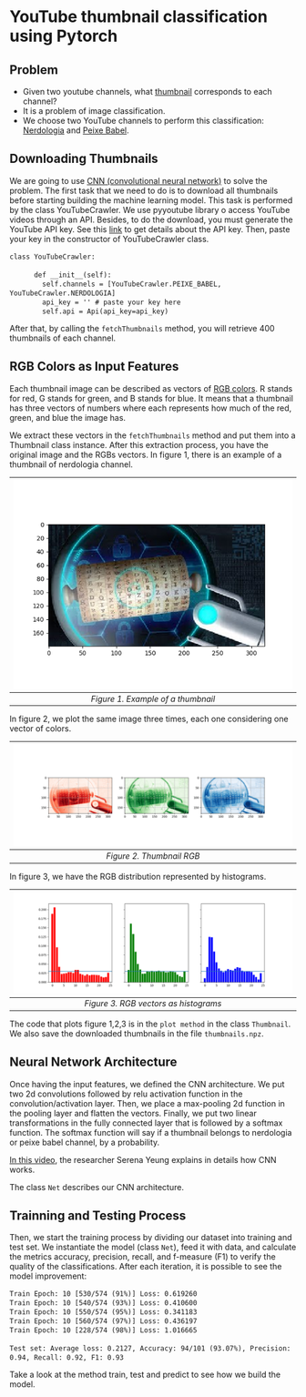 # YouTube thumbnail classification using Pytorch

## Problem
- Given two youtube channels, what [thumbnail](https://www.quora.com/What-is-a-YouTube-thumbnail) corresponds to each channel?
- It is a problem of image classification. 
- We choose two YouTube channels to perform this classification: [Nerdologia](https://www.youtube.com/user/nerdologia) and [Peixe Babel](https://www.youtube.com/user/CanalPeixeBabel).


## Downloading Thumbnails 
We are going to use [CNN (convolutional neural network)](https://en.wikipedia.org/wiki/Convolutional_neural_network) to solve the problem.
The first task that we need to do is to download all thumbnails before starting building the machine learning model.
This task is performed by the class YouTubeCrawler. We use pyyoutube library o access YouTube videos through an API.
Besides, to do the download, you must generate the YouTube API key. See this [link](https://console.developers.google.com/apis/credentials) to get details about the API key.
Then, paste your key in the constructor of YouTubeCrawler class.
````
class YouTubeCrawler:

      def __init__(self):
        self.channels = [YouTubeCrawler.PEIXE_BABEL, YouTubeCrawler.NERDOLOGIA]
        api_key = '' # paste your key here
        self.api = Api(api_key=api_key)

````

After that,  by calling the `fetchThumbnails` method, you will retrieve 400 thumbnails of each channel.

## RGB Colors as Input Features

Each thumbnail image can be described as vectors of [RGB colors](https://en.wikipedia.org/wiki/RGB_color_model).
R stands for red, G stands for green, and B stands for blue.
It means that a thumbnail has three vectors of numbers where each represents how much of the red, green, and blue the image has. 

We extract these vectors in the `fetchThumbnails` method and put them into a Thumbnail class instance. 
After this extraction process, you have the original image and the RGBs vectors.
In figure 1, there is an example of a thumbnail of nerdologia channel. 



| ![Example of Nerdologia Thumbnail](./fig/nerdologia_original.png) | 
|:--:| 
| *Figure 1. Example of a thumbnail* |
 



In figure 2, we plot the same image three times, each one considering one vector of colors.

| ![Example of Nerdologia Thumbnail RGB](./fig/nerdologia_rgb.png) | 
|:--:| 
| *Figure 2. Thumbnail RGB* |

In figure 3, we have the RGB distribution represented by histograms.


| ![Example of Nerdologia Thumbnail RGB](./fig/nerdologia_rgb_hist.png) | 
|:--:| 
| *Figure 3. RGB vectors as histograms* |

The code that plots figure 1,2,3 is in the `plot method` in the class `Thumbnail`.
We also save the downloaded thumbnails in the file `thumbnails.npz`.

## Neural Network Architecture

Once having the input features, we defined the CNN architecture.
We put two 2d convolutions followed by relu activation function in the convolution/activation layer.
Then, we place a max-pooling 2d function in the pooling layer and flatten the vectors.
Finally, we put two linear transformations in the fully connected layer that is followed by a softmax function.
The softmax function will say if a thumbnail belongs to nerdologia or peixe babel channel, by a probability.

[In this video](https://www.youtube.com/watch?v=bNb2fEVKeEo), the researcher Serena Yeung explains in details how CNN works.

The class `Net` describes our CNN architecture.

## Trainning and Testing Process

Then, we start the training process by dividing our dataset into training and test set. 
We instantiate the model (class `Net`), feed it with data, and calculate the metrics accuracy, precision, recall, and f-measure (F1) to verify the quality of the classifications.
After each iteration, it is possible to see the model improvement:

`````
Train Epoch: 10 [530/574 (91%)]	Loss: 0.619260
Train Epoch: 10 [540/574 (93%)]	Loss: 0.410600
Train Epoch: 10 [550/574 (95%)]	Loss: 0.341183
Train Epoch: 10 [560/574 (97%)]	Loss: 0.436197
Train Epoch: 10 [228/574 (98%)]	Loss: 1.016665

Test set: Average loss: 0.2127, Accuracy: 94/101 (93.07%), Precision: 0.94, Recall: 0.92, F1: 0.93 
`````

Take a look at the method train, test and predict to see how we build the model.



